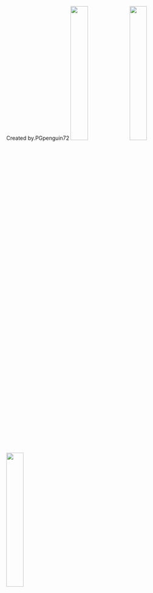 Created by.PGpenguin72
<img src="images/PSR.png" width="30%">
<img src="images/RT.png" width="30%">
<img src="images/TR群.png" width="30%">
